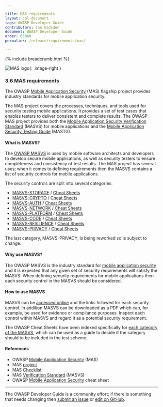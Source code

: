 ```yaml
---

title: MAS requirements
layout: col-document
tags: OWASP Developer Guide
contributors: Jon Gadsden
document: OWASP Developer Guide
order: 65060
permalink: /release/requirements/mas/

---
```


{% include breadcrumb.html %}

<style type="text/css">
.image-right {
  height: 180px;
  display: block;
  margin-left: auto;
  margin-right: auto;
  float: right;
}
</style>

![MAS logo](../../../assets/images/logos/mas.png "OWASP MAS"){: .image-right }

### 3.6 MAS requirements

The OWASP [Mobile Application Security][masproject] (MAS) flagship project provides
industry standards for mobile application security.

The MAS project covers the processes, techniques, and tools used for security testing mobile applications.
It provides a set of test cases that enables testers to deliver consistent and complete results.
The OWASP MAS project provides both the [Mobile Application Security Verification Standard][masvs] (MASVS)
for mobile applications and the [Mobile Application Security Testing Guide][mastg] (MASTG).

#### What is MASVS?

The [OWASP MASVS][mas] is used by mobile software architects and developers to develop secure mobile applications,
as well as security testers to ensure completeness and consistency of test results.
The MAS project has several uses; when it comes to defining requirements then
the MASVS contains a list of security controls for mobile applications.

The security controls are split into several categories:

* [MASVS-STORAGE](https://mas.owasp.org/MASVS/05-MASVS-STORAGE/) / [Cheat Sheets][masvs-storage]
* [MASVS-CRYPTO](https://mas.owasp.org/MASVS/06-MASVS-CRYPTO/) / [Cheat Sheets][masvs-crypto]
* [MASVS-AUTH](https://mas.owasp.org/MASVS/07-MASVS-AUTH/) / [Cheat Sheets][masvs-auth]
* [MASVS-NETWORK](https://mas.owasp.org/MASVS/08-MASVS-NETWORK/) / [Cheat Sheets][masvs-network]
* [MASVS-PLATFORM](https://mas.owasp.org/MASVS/09-MASVS-PLATFORM/) / [Cheat Sheets][masvs-platform]
* [MASVS-CODE](https://mas.owasp.org/MASVS/10-MASVS-CODE/) / [Cheat Sheets][masvs-code]
* [MASVS-RESILIENCE](https://mas.owasp.org/MASVS/11-MASVS-RESILIENCE/) / [Cheat Sheets][masvs-resilience]
* [MASVS-PRIVACY](https://mas.owasp.org/MASVS/12-MASVS-PRIVACY/) / [Cheat Sheets][masvs-privacy]

The last category, MASVS-PRIVACY, is being reworked so is subject to change.

#### Why use MASVS?

The OWASP MASVS is the industry standard for [mobile application security][csmas]
and it is expected that any given set of security requirements will satisfy the MASVS.
When defining security requirements for mobile applications then each security control in the MASVS should be considered.

#### How to use MASVS

MASVS can be [accessed online][masvs] and the links followed for each security control.
In addition MASVS can be downloaded as a PDF which can, for example, be used for evidence or compliance purposes.
Inspect each control within MASVS and regard it as a potential security requirement.

The OWASP Cheat Sheets have been indexed specifically for [each category of the MASVS][csmasvs],
which can be used as a guide to decide if the category should to be included in the test scheme.

#### References

* OWASP [Mobile Application Security][mas] (MAS)
* MAS [project][masproject]
* MAS [Checklist][masc]
* MAS [Verification Standard][masvs] (MASVS)
* OWASP [Mobile Application Security][csmas] cheat sheet

----

The OWASP Developer Guide is a community effort; if there is something that needs changing
then [submit an issue][issue0506] or [edit on GitHub][edit0506].

[csmas]: https://cheatsheetseries.owasp.org/cheatsheets/Mobile_Application_Security_Cheat_Sheet
[csmasvs]: https://cheatsheetseries.owasp.org/IndexMASVS
[edit0506]: https://github.com/OWASP/www-project-developer-guide/blob/main/draft/05-requirements/06-mas.md
[issue0506]: https://github.com/OWASP/www-project-developer-guide/issues/new?labels=enhancement&template=request.md&title=Update:%2005-requirements/06-mas
[mas]: https://mas.owasp.org/
[masc]: https://mas.owasp.org/checklists/
[masproject]: https://owasp.org/www-project-mobile-app-security/
[mastg]: https://mas.owasp.org/MASTG/
[masvs]: https://mas.owasp.org/MASVS/
[masvs-storage]: https://cheatsheetseries.owasp.org/IndexMASVS.html#masvs-storage
[masvs-crypto]: https://cheatsheetseries.owasp.org/IndexMASVS.html#masvs-crypto
[masvs-auth]: https://cheatsheetseries.owasp.org/IndexMASVS.html#masvs-auth
[masvs-network]: https://cheatsheetseries.owasp.org/IndexMASVS.html#masvs-network
[masvs-platform]: https://cheatsheetseries.owasp.org/IndexMASVS.html#masvs-platform
[masvs-code]: https://cheatsheetseries.owasp.org/IndexMASVS.html#masvs-code
[masvs-resilience]: https://cheatsheetseries.owasp.org/IndexMASVS.html#masvs-resilience
[masvs-privacy]: https://cheatsheetseries.owasp.org/IndexMASVS.html#masvs-privacy
